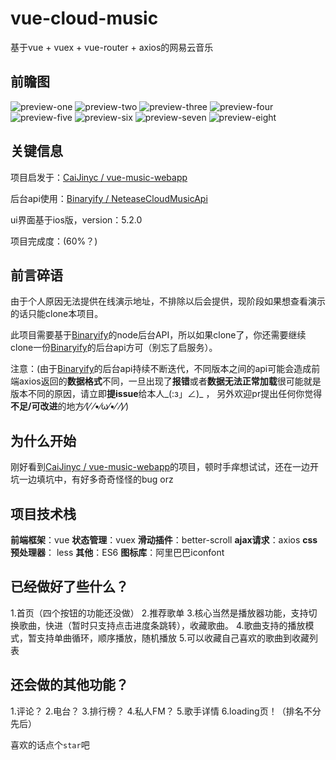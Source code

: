 # vue-cloud-music
基于vue + vuex + vue-router + axios的网易云音乐

## 前瞻图
![preview-one](./vue-cloud-music/src/common/img/preview/preview-one.jpg)
![preview-two](./vue-cloud-music/src/common/img/preview/preview-two.jpg)
![preview-three](./vue-cloud-music/src/common/img/preview/preview-three.jpg)
![preview-four](./vue-cloud-music/src/common/img/preview/preview-four.jpg)
![preview-five](./vue-cloud-music/src/common/img/preview/preview-five.jpg)
![preview-six](./vue-cloud-music/src/common/img/preview/preview-six.jpg)
![preview-seven](./vue-cloud-music/src/common/img/preview/preview-seven.jpg)
![preview-eight](./vue-cloud-music/src/common/img/preview/preview-eight.jpg)

## 关键信息
项目启发于：[CaiJinyc / vue-music-webapp](https://github.com/CaiJinyc/vue-music-webapp)

后台api使用：[Binaryify / NeteaseCloudMusicApi](https://github.com/Binaryify/NeteaseCloudMusicApi)

ui界面基于ios版，version：5.2.0

项目完成度：(60%？)

## 前言碎语
由于个人原因无法提供在线演示地址，不排除以后会提供，现阶段如果想查看演示的话只能clone本项目。

此项目需要基于[Binaryify](https://github.com/Binaryify/NeteaseCloudMusicApi)的node后台API，所以如果clone了，你还需要继续clone一份[Binaryify](https://github.com/Binaryify/NeteaseCloudMusicApi)的后台api方可（别忘了启服务）。

注意：(由于[Binaryify](https://github.com/Binaryify/NeteaseCloudMusicApi)的后台api持续不断迭代，不同版本之间的api可能会造成前端axios返回的**数据格式**不同，一旦出现了**报错**或者**数据无法正常加载**很可能就是版本不同的原因，请立即**提issue**给本人_(:з」∠)_ ， 另外欢迎pr提出任何你觉得**不足/可改进**的地方⁄(⁄ ⁄•⁄ω⁄•⁄ ⁄)⁄)

## 为什么开始
刚好看到[CaiJinyc / vue-music-webapp](https://github.com/CaiJinyc/vue-music-webapp)的项目，顿时手痒想试试，还在一边开坑一边填坑中，有好多奇奇怪怪的bug orz


## 项目技术栈
**前端框架**：vue
**状态管理**：vuex
**滑动插件**：better-scroll
**ajax请求**：axios
**css预处理器**： less
**其他**：ES6
**图标库**：阿里巴巴iconfont

## 已经做好了些什么？
1.首页（四个按钮的功能还没做）
2.推荐歌单
3.核心当然是播放器功能，支持切换歌曲，快进（暂时只支持点击进度条跳转），收藏歌曲。
4.歌曲支持的播放模式，暂支持单曲循环，顺序播放，随机播放
5.可以收藏自己喜欢的歌曲到收藏列表

## 还会做的其他功能？
1.评论？
2.电台？
3.排行榜？
4.私人FM？
5.歌手详情
6.loading页！（排名不分先后）

喜欢的话点个`star`吧
